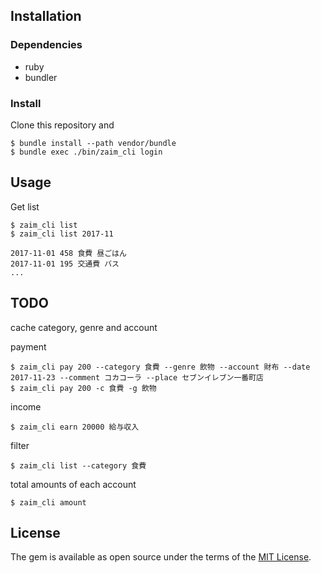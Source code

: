 ## Installation

### Dependencies

- ruby
- bundler

### Install

Clone this repository and

    $ bundle install --path vendor/bundle
    $ bundle exec ./bin/zaim_cli login

## Usage

Get list

    $ zaim_cli list
    $ zaim_cli list 2017-11

```
2017-11-01 458 食費 昼ごはん
2017-11-01 195 交通費 バス
...
```

## TODO


cache category, genre and account

payment

    $ zaim_cli pay 200 --category 食費 --genre 飲物 --account 財布 --date 2017-11-23 --comment コカコーラ --place セブンイレブン一番町店
    $ zaim_cli pay 200 -c 食費 -g 飲物

income

    $ zaim_cli earn 20000 給与収入

filter

    $ zaim_cli list --category 食費

total amounts of each account

    $ zaim_cli amount

## License

The gem is available as open source under the terms of the [MIT License](https://opensource.org/licenses/MIT).
